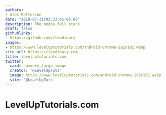 ```yaml
---
authors:
- Alex Patterson
date: "2019-07-31T02:33:41-05:00"
description: The media full stack
draft: false
githublinks:
- https://github.com/cloudinary
images:
- https://www.leveluptutorials.com/android-chrome-192x192.webp
site_url: https://cloudinary.com
title: leveluptutorials.com
twitter:
  card: summary_large_image
  creator: '@LevelUpTuts'
  image: https://www.leveluptutorials.com/android-chrome-192x192.webp
  site: '@LevelUpTuts'
---
```


# LevelUpTutorials.com
